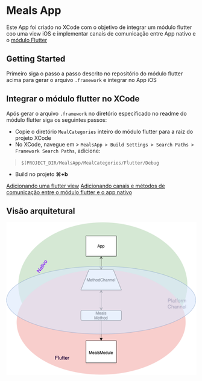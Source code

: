 # Meals App
Este App foi criado no XCode com o objetivo de integrar um módulo flutter coo uma view iOS e implementar
canais de comunicação entre App nativo e o [módulo Flutter](https://github.com/akmerejf/flutter-meals-module)

## Getting Started
Primeiro siga o passo a passo descrito no repositório do módulo flutter acima
para gerar o arquivo `.framework` e integrar no App iOS

## Integrar o módulo flutter no XCode
Após gerar o arquivo `.framework` no diretório especificado no readme do módulo flutter siga os seguintes passos:

- Copie o diretório `MealCategories` inteiro do módulo flutter para a raiz do projeto XCode
- No XCode, navegue em > `MealsApp > Build Settings > Search Paths > Framework Search Paths`, adicione:
> `$(PROJECT_DIR/MealsApp/MealCategories/Flutter/Debug`

- Build no projeto **⌘+b**

[Adicionando uma flutter view](https://flutter.dev/docs/development/add-to-app/ios/add-flutter-screen)
[Adicionando canais e métodos de comunicação entre o módulo flutter e o app nativo](https://flutter.dev/docs/development/platform-integration/platform-channels)

## Visão arquitetural

![arquitetura](https://github.com/akmerejf/flutter-meals-module/blob/master/form.png?raw=true)

